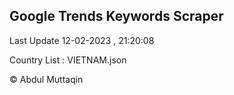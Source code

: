 

## Google Trends Keywords Scraper 
 
Last Update 12-02-2023 , 21:20:08

Country List :
VIETNAM.json



© Abdul Muttaqin 
